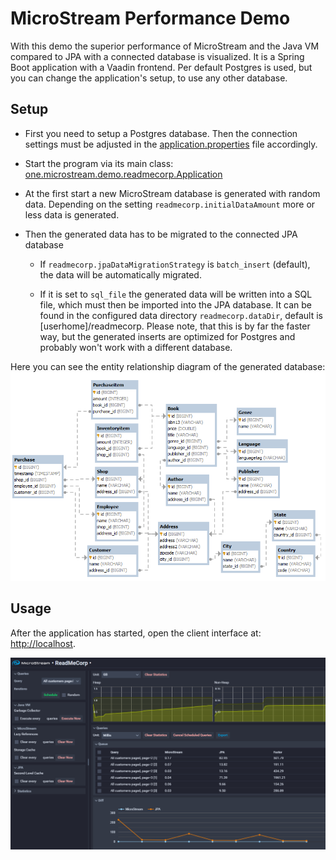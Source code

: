 
# MicroStream Performance Demo

With this demo the superior performance of MicroStream and the Java VM compared to JPA with a connected database is visualized.
It is a Spring Boot application with a Vaadin frontend. Per default Postgres is used, but you can change the application's setup, to use any other database.

## Setup

- First you need to setup a Postgres database. Then the connection settings must be adjusted in the [application.properties](src/main/resources/application.properties) file accordingly.

- Start the program via its main class: [one.microstream.demo.readmecorp.Application](src/main/java/one/microstream/demo/readmecorp/Application.java)

- At the first start a new MicroStream database is generated with random data. Depending on the setting `readmecorp.initialDataAmount` more or less data is generated.

- Then the generated data has to be migrated to the connected JPA database
  
  - If `readmecorp.jpaDataMigrationStrategy` is `batch_insert` (default), the data will be automatically migrated.
 
  - If it is set to `sql_file` the generated data will be written into a SQL file, which must then be imported into the JPA database.
  It can be found in the configured data directory `readmecorp.dataDir`, default is [userhome]/readmecorp.
  Please note, that this is by far the faster way, but the generated inserts are optimized for Postgres and probably won't work with a different database.
  
Here you can see the entity relationship diagram of the generated database:
![ERD](readme-assets/erd.png)

## Usage

After the application has started, open the client interface at: [http://localhost](http://localhost).

![Screenshot](readme-assets/screenshot.png)